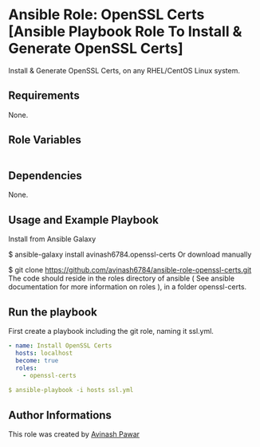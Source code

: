 # Ansible Role: OpenSSL Certs [Ansible Playbook Role To Install & Generate OpenSSL Certs]

Install & Generate OpenSSL Certs, on any RHEL/CentOS Linux system.

## Requirements

None.

## Role Variables
```yml


```

## Dependencies

None.

## Usage and Example Playbook

Install from Ansible Galaxy

$ ansible-galaxy install avinash6784.openssl-certs
Or download manually

$ git clone https://github.com/avinash6784/ansible-role-openssl-certs.git 
The code should reside in the roles directory of ansible ( See ansible documentation for more information on roles ), in a folder openssl-certs.

## Run the playbook

First create a playbook including the git role, naming it ssl.yml.
```yml
- name: Install OpenSSL Certs
  hosts: localhost
  become: true
  roles:
    - openssl-certs
    
$ ansible-playbook -i hosts ssl.yml
```

## Author Informations

This role was created by [Avinash Pawar](https://github.com/avinash6784/)
